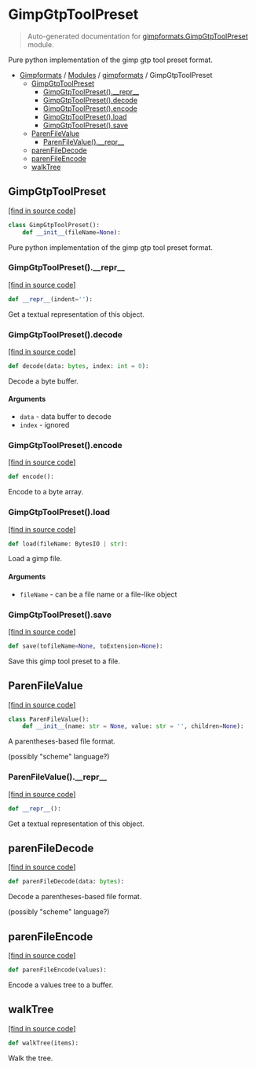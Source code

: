 # GimpGtpToolPreset

> Auto-generated documentation for [gimpformats.GimpGtpToolPreset](../../gimpformats/GimpGtpToolPreset.py) module.

Pure python implementation of the gimp gtp tool preset format.

- [Gimpformats](../README.md#gimpformats-index) / [Modules](../README.md#gimpformats-modules) / [gimpformats](index.md#gimpformats) / GimpGtpToolPreset
    - [GimpGtpToolPreset](#gimpgtptoolpreset)
        - [GimpGtpToolPreset().\_\_repr\_\_](#gimpgtptoolpreset__repr__)
        - [GimpGtpToolPreset().decode](#gimpgtptoolpresetdecode)
        - [GimpGtpToolPreset().encode](#gimpgtptoolpresetencode)
        - [GimpGtpToolPreset().load](#gimpgtptoolpresetload)
        - [GimpGtpToolPreset().save](#gimpgtptoolpresetsave)
    - [ParenFileValue](#parenfilevalue)
        - [ParenFileValue().\_\_repr\_\_](#parenfilevalue__repr__)
    - [parenFileDecode](#parenfiledecode)
    - [parenFileEncode](#parenfileencode)
    - [walkTree](#walktree)

## GimpGtpToolPreset

[[find in source code]](../../gimpformats/GimpGtpToolPreset.py#L118)

```python
class GimpGtpToolPreset():
    def __init__(fileName=None):
```

Pure python implementation of the gimp gtp tool preset format.

### GimpGtpToolPreset().\_\_repr\_\_

[[find in source code]](../../gimpformats/GimpGtpToolPreset.py#L164)

```python
def __repr__(indent=''):
```

Get a textual representation of this object.

### GimpGtpToolPreset().decode

[[find in source code]](../../gimpformats/GimpGtpToolPreset.py#L135)

```python
def decode(data: bytes, index: int = 0):
```

Decode a byte buffer.

#### Arguments

- `data` - data buffer to decode
- `index` - ignored

### GimpGtpToolPreset().encode

[[find in source code]](../../gimpformats/GimpGtpToolPreset.py#L144)

```python
def encode():
```

Encode to a byte array.

### GimpGtpToolPreset().load

[[find in source code]](../../gimpformats/GimpGtpToolPreset.py#L127)

```python
def load(fileName: BytesIO | str):
```

Load a gimp file.

#### Arguments

- `fileName` - can be a file name or a file-like object

### GimpGtpToolPreset().save

[[find in source code]](../../gimpformats/GimpGtpToolPreset.py#L148)

```python
def save(tofileName=None, toExtension=None):
```

Save this gimp tool preset to a file.

## ParenFileValue

[[find in source code]](../../gimpformats/GimpGtpToolPreset.py#L13)

```python
class ParenFileValue():
    def __init__(name: str = None, value: str = '', children=None):
```

A parentheses-based file format.

(possibly "scheme" language?)

### ParenFileValue().\_\_repr\_\_

[[find in source code]](../../gimpformats/GimpGtpToolPreset.py#L52)

```python
def __repr__():
```

Get a textual representation of this object.

## parenFileDecode

[[find in source code]](../../gimpformats/GimpGtpToolPreset.py#L70)

```python
def parenFileDecode(data: bytes):
```

Decode a parentheses-based file format.

(possibly "scheme" language?)

## parenFileEncode

[[find in source code]](../../gimpformats/GimpGtpToolPreset.py#L104)

```python
def parenFileEncode(values):
```

Encode a values tree to a buffer.

## walkTree

[[find in source code]](../../gimpformats/GimpGtpToolPreset.py#L80)

```python
def walkTree(items):
```

Walk the tree.

